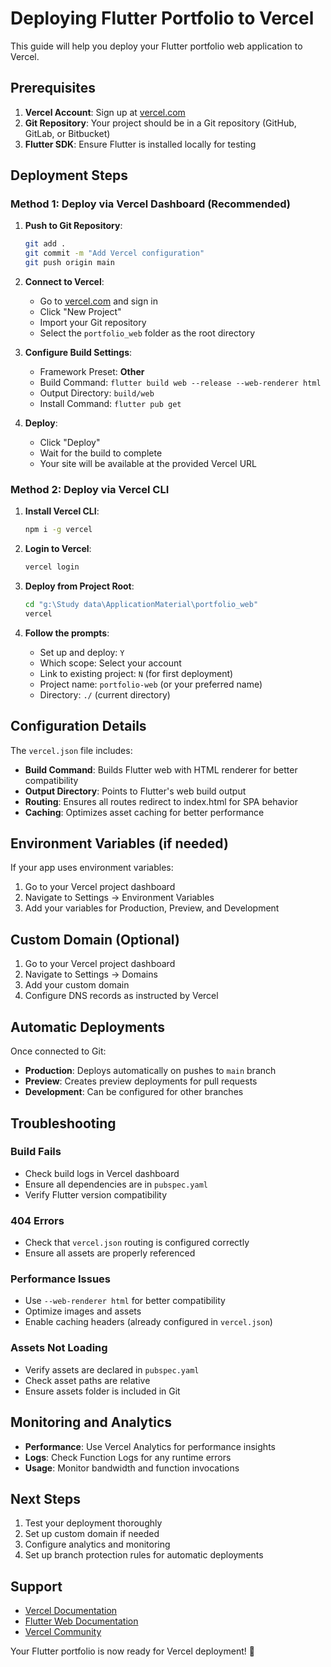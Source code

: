 # Deploying Flutter Portfolio to Vercel

This guide will help you deploy your Flutter portfolio web application to Vercel.

## Prerequisites

1. **Vercel Account**: Sign up at [vercel.com](https://vercel.com)
2. **Git Repository**: Your project should be in a Git repository (GitHub, GitLab, or Bitbucket)
3. **Flutter SDK**: Ensure Flutter is installed locally for testing

## Deployment Steps

### Method 1: Deploy via Vercel Dashboard (Recommended)

1. **Push to Git Repository**:
   ```bash
   git add .
   git commit -m "Add Vercel configuration"
   git push origin main
   ```

2. **Connect to Vercel**:
   - Go to [vercel.com](https://vercel.com) and sign in
   - Click "New Project"
   - Import your Git repository
   - Select the `portfolio_web` folder as the root directory

3. **Configure Build Settings**:
   - Framework Preset: **Other**
   - Build Command: `flutter build web --release --web-renderer html`
   - Output Directory: `build/web`
   - Install Command: `flutter pub get`

4. **Deploy**:
   - Click "Deploy"
   - Wait for the build to complete
   - Your site will be available at the provided Vercel URL

### Method 2: Deploy via Vercel CLI

1. **Install Vercel CLI**:
   ```bash
   npm i -g vercel
   ```

2. **Login to Vercel**:
   ```bash
   vercel login
   ```

3. **Deploy from Project Root**:
   ```bash
   cd "g:\Study data\ApplicationMaterial\portfolio_web"
   vercel
   ```

4. **Follow the prompts**:
   - Set up and deploy: `Y`
   - Which scope: Select your account
   - Link to existing project: `N` (for first deployment)
   - Project name: `portfolio-web` (or your preferred name)
   - Directory: `./` (current directory)

## Configuration Details

The `vercel.json` file includes:

- **Build Command**: Builds Flutter web with HTML renderer for better compatibility
- **Output Directory**: Points to Flutter's web build output
- **Routing**: Ensures all routes redirect to index.html for SPA behavior
- **Caching**: Optimizes asset caching for better performance

## Environment Variables (if needed)

If your app uses environment variables:

1. Go to your Vercel project dashboard
2. Navigate to Settings → Environment Variables
3. Add your variables for Production, Preview, and Development

## Custom Domain (Optional)

1. Go to your Vercel project dashboard
2. Navigate to Settings → Domains
3. Add your custom domain
4. Configure DNS records as instructed by Vercel

## Automatic Deployments

Once connected to Git:
- **Production**: Deploys automatically on pushes to `main` branch
- **Preview**: Creates preview deployments for pull requests
- **Development**: Can be configured for other branches

## Troubleshooting

### Build Fails
- Check build logs in Vercel dashboard
- Ensure all dependencies are in `pubspec.yaml`
- Verify Flutter version compatibility

### 404 Errors
- Check that `vercel.json` routing is configured correctly
- Ensure all assets are properly referenced

### Performance Issues
- Use `--web-renderer html` for better compatibility
- Optimize images and assets
- Enable caching headers (already configured in `vercel.json`)

### Assets Not Loading
- Verify assets are declared in `pubspec.yaml`
- Check asset paths are relative
- Ensure assets folder is included in Git

## Monitoring and Analytics

- **Performance**: Use Vercel Analytics for performance insights
- **Logs**: Check Function Logs for any runtime errors
- **Usage**: Monitor bandwidth and function invocations

## Next Steps

1. Test your deployment thoroughly
2. Set up custom domain if needed
3. Configure analytics and monitoring
4. Set up branch protection rules for automatic deployments

## Support

- [Vercel Documentation](https://vercel.com/docs)
- [Flutter Web Documentation](https://docs.flutter.dev/platform-integration/web)
- [Vercel Community](https://github.com/vercel/vercel/discussions)

Your Flutter portfolio is now ready for Vercel deployment! 🚀